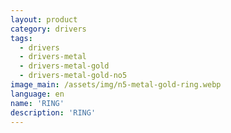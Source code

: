 ```yaml
---
layout: product
category: drivers
tags:
  - drivers
  - drivers-metal
  - drivers-metal-gold
  - drivers-metal-gold-no5
image_main: /assets/img/n5-metal-gold-ring.webp
language: en
name: 'RING'
description: 'RING'
---
```

